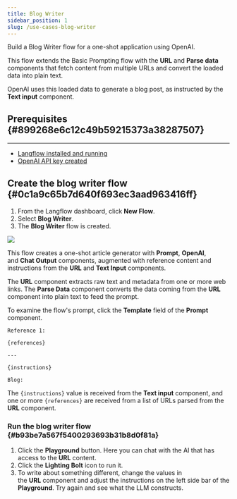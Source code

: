 ```yaml
---
title: Blog Writer
sidebar_position: 1
slug: /use-cases-blog-writer
---
```


Build a Blog Writer flow for a one-shot application using OpenAI.

This flow extends the Basic Prompting flow with the **URL** and **Parse data** components that fetch content from multiple URLs and convert the loaded data into plain text.

OpenAI uses this loaded data to generate a blog post, as instructed by the **Text input** component.


## Prerequisites {#899268e6c12c49b59215373a38287507}


---

- [Langflow installed and running](/get-started-installation)
- [OpenAI API key created](https://platform.openai.com/)


## Create the blog writer flow {#0c1a9c65b7d640f693ec3aad963416ff}

1. From the Langflow dashboard, click **New Flow**.
2. Select **Blog Writer**.
3. The **Blog Writer** flow is created.

![](/img/starter-flow-blog-writer.png)


This flow creates a one-shot article generator with **Prompt**, **OpenAI**, and **Chat Output** components, augmented with reference content and instructions from the **URL** and **Text Input** components.

The **URL** component extracts raw text and metadata from one or more web links.
The **Parse Data** component converts the data coming from the **URL** component into plain text to feed the prompt.

To examine the flow's prompt, click the **Template** field of the **Prompt** component.

```plain
Reference 1:

{references}

---

{instructions}

Blog:
```

The `{instructions}` value is received from the **Text input** component, and one or more `{references}` are received from a list of URLs parsed from the **URL** component.


### Run the blog writer flow {#b93be7a567f5400293693b31b8d0f81a}

1. Click the **Playground** button. Here you can chat with the AI that has access to the **URL** content.
2. Click the **Lighting Bolt** icon to run it.
3. To write about something different, change the values in the **URL** component and adjust the instructions on the left side bar of the **Playground**. Try again and see what the LLM constructs.

